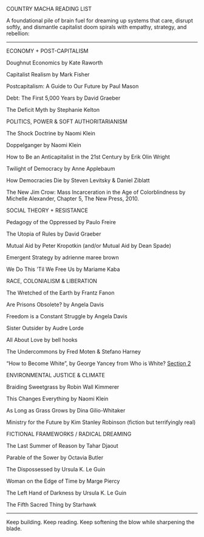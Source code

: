 COUNTRY MACHA READING LIST

A foundational pile of brain fuel for dreaming up systems that care, disrupt softly, and dismantle capitalist doom spirals with empathy, strategy, and rebellion:


---

ECONOMY + POST-CAPITALISM

Doughnut Economics by Kate Raworth

Capitalist Realism by Mark Fisher

Postcapitalism: A Guide to Our Future by Paul Mason

Debt: The First 5,000 Years by David Graeber

The Deficit Myth by Stephanie Kelton


POLITICS, POWER & SOFT AUTHORITARIANISM

The Shock Doctrine by Naomi Klein

Doppelganger by Naomi Klein

How to Be an Anticapitalist in the 21st Century by Erik Olin Wright

Twilight of Democracy by Anne Applebaum

How Democracies Die by Steven Levitsky & Daniel Ziblatt

The New Jim Crow: Mass Incarceration in the Age of Colorblindness by Michelle Alexander, Chapter 5, The New Press, 2010. 

SOCIAL THEORY + RESISTANCE

Pedagogy of the Oppressed by Paulo Freire

The Utopia of Rules by David Graeber

Mutual Aid by Peter Kropotkin (and/or Mutual Aid by Dean Spade)

Emergent Strategy by adrienne maree brown

We Do This 'Til We Free Us by Mariame Kaba

 


RACE, COLONIALISM & LIBERATION

The Wretched of the Earth by Frantz Fanon

Are Prisons Obsolete? by Angela Davis

Freedom is a Constant Struggle by Angela Davis

Sister Outsider by Audre Lorde

All About Love by bell hooks

The Undercommons by Fred Moten & Stefano Harney

“How to Become White”, by George Yancey from Who is White? 
<a href="https://www.google.com/books/edition/Who_is_White/DzNa20HR-K8C?hl=en&gbpv=1&printsec=frontcover">Section 2</a>


ENVIRONMENTAL JUSTICE & CLIMATE

Braiding Sweetgrass by Robin Wall Kimmerer

This Changes Everything by Naomi Klein

As Long as Grass Grows by Dina Gilio-Whitaker

Ministry for the Future by Kim Stanley Robinson (fiction but terrifyingly real)


FICTIONAL FRAMEWORKS / RADICAL DREAMING

The Last Summer of Reason by Tahar Djaout

Parable of the Sower by Octavia Butler

The Dispossessed by Ursula K. Le Guin

Woman on the Edge of Time by Marge Piercy

The Left Hand of Darkness by Ursula K. Le Guin

The Fifth Sacred Thing by Starhawk



---

Keep building. Keep reading. Keep softening the blow while sharpening the blade.


